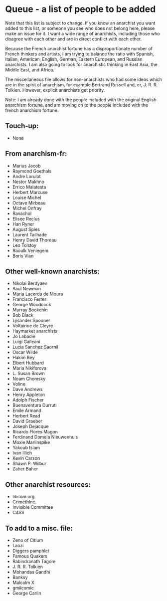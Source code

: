 Queue - a list of people to be added
====================================
Note that this list is subject to change. If you know an anarchist you want added to this list, or someone you see who does not belong here, please make an issue for it. I want a wide range of anarchists, including those who disagree with each other and are in direct conflict with each other.

Because the French anarchist fortune has a disproportionate number of French thinkers and artists, I am trying to balance the ratio with Spanish, Italian, American, English, German, Eastern European, and Russian anarchists. I am also going to look for anarchistic thinking in East Asia, the Middle East, and Africa.

The miscellaneous file allows for non-anarchists who had some ideas which are in the spirit of anarchism, for example Bertrand Russell and, er, J. R. R. Tolkien. However, explicit anarchists get priority.

Note: I am already done with the people included with the original English anarchism fortune, and am moving on to the people included with the french anarchism fortune.

Touch-up:
---------
- None

From anarchism-fr:
------------------
- Marius Jacob
- Raymond Goethals
- Andre Lorulot
- Nestor Makhno
- Errico Malatesta
- Herbert Marcuse
- Louise Michel
- Octave Mirbeau
- Michel Onfray
- Ravachol
- Elisee Reclus
- Han Ryner
- August Spies
- Laurent Tailhade
- Henry David Thoreau
- Leo Tolstoy
- Raoulk Veniegem
- Boris Vian

Other well-known anarchists:
----------------------------
- Nikolai Berdyaev
- Saul Newman
- Maria Lacerda de Moura
- Francisco Ferrer
- George Woodcock
- Murray Bookchin
- Bob Black
- Lysander Spooner
- Voltairine de Cleyre
- Haymarket anarchists
- Jo Labadie
- Luigi Galleani
- Lucia Sanchez Saornil
- Oscar Wilde
- Hakim Bey
- Elbert Hubbard
- Maria Nikiforova
- L. Susan Brown
- Noam Chomsky
- Voline
- Dave Andrews
- Henry Appleton
- Adolph Fischer
- Buenaventura Durruti
- Emile Armand
- Herbert Read
- David Graeber
- Joseph Dejacque
- Ricardo Flores Magon
- Ferdinand Domela Nieuwenhuis
- Moxie Marlinspike
- Yakoub Islam
- Ivan Illich
- Kevin Carson
- Shawn P. Wilbur
- Zaher Baher

Other anarchist resources:
--------------------------
- libcom.org
- CrimethInc.
- Invisible Committee
- C4SS

To add to a misc. file:
-----------------------
- Zeno of Citium
- Laozi
- Diggers pamphlet
- Famous Quakers
- Rabindranath Tagore
- J. R. R. Tolkien
- Mohandas Gandhi
- Banksy
- Malcolm X
- gmilcomic
- George Carlin
